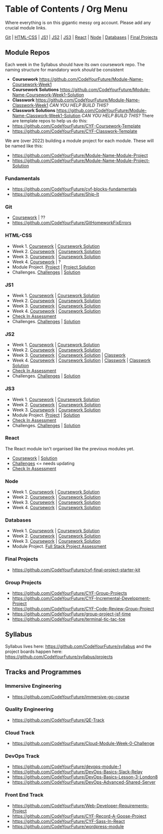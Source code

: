 # Table of Contents / Org Menu
Where everything is on this gigantic messy org account. Please add any crucial module links.

[Git](#git) | [HTML-CSS](#html-css) | [JS1](#js1) | [JS2](#js2) | [JS3](#js3) | [React](#react) | [Node](#node) | [Databases](#databases) | [Final Projects](#final-projects)

## Module Repos
Each week in the Syllabus should have its own coursework repo. The naming structure for mandatory work _should_ be consistent
- **Coursework** https://github.com/CodeYourFuture/Module-Name-Coursework-Week1
- **Coursework Solutions** https://github.com/CodeYourFuture/Module-Name-Coursework-Week1-Solution
- **Classwork** https://github.com/CodeYourFuture/Module-Name-Classwork-Week1 _CAN YOU HELP BUILD THIS?_
- **Classwork Solutions** https://github.com/CodeYourFuture/Module-Name-Classwork-Week1-Solution _CAN YOU HELP BUILD THIS?_
There are template repos to help us do this: 
- https://github.com/CodeYourFuture/CYF-Coursework-Template 
- https://github.com/CodeYourFuture/CYF-Classwork-Template

We are (over 2022) building a module project for each module. These will be named like this:
- https://github.com/CodeYourFuture/Module-Name-Module-Project
- https://github.com/CodeYourFuture/Module-Name-Module-Project-Solution

### Fundamentals
- https://github.com/CodeYourFuture/cyf-blocks-fundamentals
- https://github.com/CodeYourFuture/Ship-It

### Git 
- [Coursework](https://github.com/CodeYourFuture/Git-CLI-Coursework) | ??
- https://github.com/CodeYourFuture/GitHomeworkFixErrors

### HTML-CSS
- Week 1. [Coursework](https://github.com/CodeYourFuture/HTML-CSS-Coursework-Week1) | [Coursework Solution](https://github.com/CodeYourFuture/HTML-CSS-Coursework-Week1-Solution)
- Week 2. [Coursework](https://github.com/CodeYourFuture/HTML-CSS-Coursework-Week2) | [Coursework Solution](https://github.com/CodeYourFuture/HTML-CSS-Coursework-Week2-Solution)
- Week 3. [Coursework](https://github.com/CodeYourFuture/HTML-CSS-Coursework-Week3) | [Coursework Solution](https://github.com/CodeYourFuture/HTML-CSS-Coursework-Week3-Solution)
- Week 4. [Coursework](https://github.com/CodeYourFuture/HTML-CSS-Coursework-Week4) | ?
- Module Project. [Project](https://github.com/CodeYourFuture/HTML-CSS-Module-Project) | [Project Solution](https://github.com/CodeYourFuture/HTML-CSS-Module-Project-Solution)
- Challenges. [Challenges](https://github.com/CodeYourFuture/HTML-CSS-Challenges) | [Solution](https://github.com/CodeYourFuture/HTML-CSS-Challenges-Solution)
### JS1
- Week 1. [Coursework]( https://github.com/CodeYourFuture/JavaScript-Core-1-Coursework-Week1) | [Coursework Solution]( https://github.com/CodeYourFuture/JavaScript-Core-1-Coursework-Week1-Solution)
- Week 2. [Coursework]( https://github.com/CodeYourFuture/JavaScript-Core-1-Coursework-Week2) | [Coursework Solution]( https://github.com/CodeYourFuture/JavaScript-Core-1-Coursework-Week2-Solution)
- Week 3. [Coursework]( https://github.com/CodeYourFuture/JavaScript-Core-1-Coursework-Week3) | [Coursework Solution]( https://github.com/CodeYourFuture/JavaScript-Core-1-Coursework-Week3-Solution)
- Week 4. [Coursework]( https://github.com/CodeYourFuture/JavaScript-Core-1-Coursework-Week4) | [Coursework Solution]( https://github.com/CodeYourFuture/JavaScript-Core-1-Coursework-Week4-Solution)
- [Check In Assessment](https://github.com/CodeYourFuture/JavaScript-Core-1-Assessment)
- Challenges. [Challenges](https://github.com/CodeYourFuture/JavaScript-Core-1-Challenges) | [Solution](https://github.com/CodeYourFuture/JavaScript-Core-1-Challenges-Solution)
### JS2
- Week 1. [Coursework]( https://github.com/CodeYourFuture/JavaScript-Core-2-Coursework-Week1) | [Coursework Solution]( https://github.com/CodeYourFuture/JavaScript-Core-2-Coursework-Week1-Solution)
- Week 2. [Coursework]( https://github.com/CodeYourFuture/JavaScript-Core-2-Coursework-Week2) | [Coursework Solution]( https://github.com/CodeYourFuture/JavaScript-Core-2-Coursework-Week2-Solution)
- Week 3. [Coursework]( https://github.com/CodeYourFuture/JavaScript-Core-2-Coursework-Week3) | [Coursework Solution]( https://github.com/CodeYourFuture/JavaScript-Core-2-Coursework-Week3-Solution) | [Classwork]( https://github.com/CodeYourFuture/JavaScript-Core-2-Classwork-Week3)
- Week 4. [Coursework]( https://github.com/CodeYourFuture/JavaScript-Core-2-Coursework-Week4) | [Coursework Solution]( https://github.com/CodeYourFuture/JavaScript-Core-2-Coursework-Week4-Solution) | [Classwork]( https://github.com/CodeYourFuture/JavaScript-Core-2-Classwork-Week4) | [Classwork Solution]( https://github.com/CodeYourFuture/JavaScript-Core-2-Classwork-Week4-Solution)
- [Check In Assessment](https://github.com/CodeYourFuture/JavaScript-Core-2-Assessment)
- Challenges. [Challenges](https://github.com/CodeYourFuture/JavaScript-Core-2-Challenges) | [Solution](https://github.com/CodeYourFuture/JavaScript-Core-2-Challenges-Solution)
### JS3
- Week 1. [Coursework](https://github.com/CodeYourFuture/JavaScript-Core-3-Coursework-Week1) | [Coursework Solution]( https://github.com/CodeYourFuture/JavaScript-Core-3-Coursework-Week1-Solution)
- Week 2. [Coursework](https://github.com/CodeYourFuture/JavaScript-Core-3-Coursework-Week2) | [Coursework Solution]( https://github.com/CodeYourFuture/JavaScript-Core-3-Coursework-Week2-Solution)
- Week 3. [Coursework](https://github.com/CodeYourFuture/JavaScript-Core-3-Coursework-Week3) | [Coursework Solution]( https://github.com/CodeYourFuture/JavaScript-Core-3-Coursework-Week3-Solution)
- Module Project. [Project](https://github.com/CodeYourFuture/tv-show-dom-project) | [Solution](https://github.com/CodeYourFuture/tv-show-dom-project-solution)
- [Check In Assessment](https://github.com/CodeYourFuture/JavaScript-Core-3-Assessment)
- Challenges. [Challenges](https://github.com/CodeYourFuture/JavaScript-Core-3-Challenges) | [Solution](https://github.com/CodeYourFuture/JavaScript-Core-3-Challenges-Solution)

### React
The React module isn't organised like the previous modules yet. 
- [Coursework](https://github.com/CodeYourFuture/CYF-React-Coursework) | [Solution](https://github.com/CodeYourFuture/CYF-React-Coursework-Solution) 
- [Challenges](https://github.com/CodeYourFuture/cyf-react-challenges) <= needs updating
- [Check In Assessment](https://github.com/CodeYourFuture/React-Assessment)

### Node
- Week 1. [Coursework](https://github.com/CodeYourFuture/Node-Coursework-Week1) | [Coursework Solution](https://github.com/CodeYourFuture/Node-Coursework-Week1-Solution)
- Week 2. [Coursework](https://github.com/CodeYourFuture/Node-Coursework-Week2) | [Coursework Solution](https://github.com/CodeYourFuture/Node-Coursework-Week2-Solution)
- Week 3. [Coursework](https://github.com/CodeYourFuture/Node-Coursework-Week3) | [Coursework Solution](https://github.com/CodeYourFuture/Node-Coursework-Week3-Solution)
- Week 4. [Coursework](https://github.com/CodeYourFuture/Node-Coursework-Week4) | [Coursework Solution](https://github.com/CodeYourFuture/CodeYourFuture-Node-Coursework-Week4-Solution)


### Databases
- Week 1. [Coursework](https://github.com/CodeYourFuture/SQL-Coursework-Week1) | [Coursework Solution]( https://github.com/CodeYourFuture/SQL-Coursework-Week-Solution)
- Week 2. [Coursework](https://github.com/CodeYourFuture/SQL-Coursework-Week2) | [Coursework Solution]( https://github.com/CodeYourFuture/SQL-Coursework-Week2-Solution)
- Week 3. [Coursework](https://github.com/CodeYourFuture/SQL-Coursework-Week3) | [Coursework Solution]( https://github.com/CodeYourFuture/SQL-Coursework-Week3-Solution)
- Module Project. [Full Stack Project Assessment](https://github.com/CodeYourFuture/Full-Stack-Project-Assessment)

### Final Projects
- https://github.com/CodeYourFuture/cyf-final-project-starter-kit 

### Group Projects
- https://github.com/CodeYourFuture/CYF-Group-Projects
- https://github.com/CodeYourFuture/CYF-Incremental-Development-Project
- https://github.com/CodeYourFuture/CYF-Code-Review-Group-Project
- https://github.com/CodeYourFuture/group-project-jsf-time
- https://github.com/CodeYourFuture/terminal-tic-tac-toe

## Syllabus
Syllabus lives here: https://github.com/CodeYourFuture/syllabus and the project boards happen here: https://github.com/CodeYourFuture/syllabus/projects


## Tracks and Programmes

### Immersive Engineering
- https://github.com/CodeYourFuture/immersive-go-course

### Quality Engineering
- https://github.com/CodeYourFuture/QE-Track

### Cloud Track
- https://github.com/CodeYourFuture/Cloud-Module-Week-0-Challenge

### DevOps Track
- https://github.com/CodeYourFuture/devops-module-1
- https://github.com/CodeYourFuture/DevOps-Basics-Slack-Relay
- https://github.com/CodeYourFuture/DevOps-Basics-Lesson-3-London8
- https://github.com/CodeYourFuture/DevOps-Advanced-Shared-Server

### Front End Track
- https://github.com/CodeYourFuture/Web-Developer-Requirements-Project
- https://github.com/CodeYourFuture/CYF-Record-A-Goose-Project 
- https://github.com/CodeYourFuture/CYF-Sass-In-React
- https://github.com/CodeYourFuture/wordpress-module




